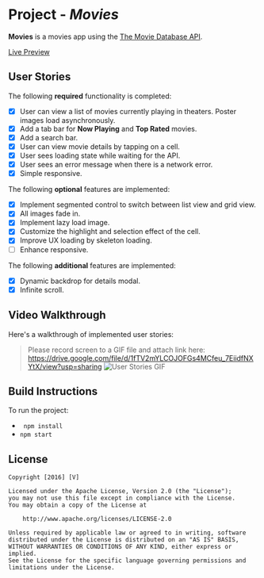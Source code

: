 # Project - *Movies*

**Movies** is a movies app using the [The Movie Database API](https://developers.themoviedb.org/3).

[Live Preview](https://hhv-movies-tmdb-react.netlify.app/)


## User Stories

The following **required** functionality is completed:

- [x] User can view a list of movies currently playing in theaters. Poster images load asynchronously.
- [x] Add a tab bar for **Now Playing** and **Top Rated** movies.
- [x] Add a search bar.
- [x] User can view movie details by tapping on a cell.
- [x] User sees loading state while waiting for the API.
- [x] User sees an error message when there is a network error.
- [x] Simple responsive.

The following **optional** features are implemented:

- [x] Implement segmented control to switch between list view and grid view.
- [x] All images fade in.
- [x] Implement lazy load image.
- [x] Customize the highlight and selection effect of the cell.
- [x] Improve UX loading by skeleton loading.
- [ ] Enhance responsive.

The following **additional** features are implemented:

- [x] Dynamic backdrop for details modal.
- [x] Infinite scroll.

## Video Walkthrough

Here's a walkthrough of implemented user stories:

> Please record screen to a GIF file and attach link here:
> https://drive.google.com/file/d/1fTV2mYLCOJOFGs4MCfeu_7EiidfNXYtX/view?usp=sharing
> ![User Stories GIF]([https://drive.google.com/file/d/1fTV2mYLCOJOFGs4MCfeu_7EiidfNXYtX/view?usp=sharing])



## Build Instructions

To run the project:
- ` npm install`
- `npm start`


## License

    Copyright [2016] [V]

    Licensed under the Apache License, Version 2.0 (the "License");
    you may not use this file except in compliance with the License.
    You may obtain a copy of the License at

        http://www.apache.org/licenses/LICENSE-2.0

    Unless required by applicable law or agreed to in writing, software
    distributed under the License is distributed on an "AS IS" BASIS,
    WITHOUT WARRANTIES OR CONDITIONS OF ANY KIND, either express or implied.
    See the License for the specific language governing permissions and
    limitations under the License.
